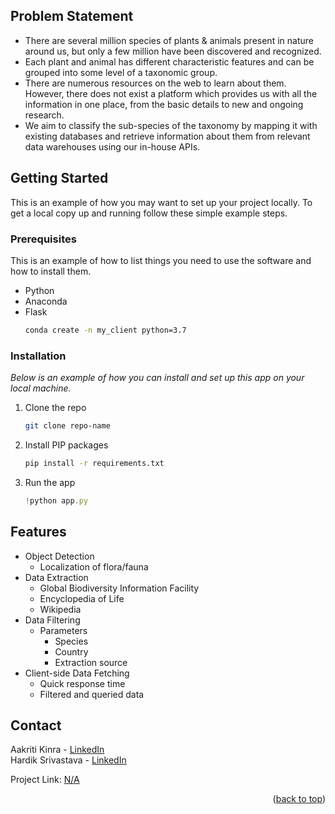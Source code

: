 ## Problem Statement

* There are several million species of plants & animals present in nature around us, but only a few million have been discovered and recognized.
* Each plant and animal has different characteristic features and can be grouped into some level of a taxonomic group.
* There are numerous resources on the web to learn about them. However, there does not exist a platform which provides us with all the information in one place, from the basic details to new and ongoing research.
* We aim to classify the sub-species of the taxonomy by mapping it with existing databases and retrieve information about them from relevant data warehouses using our in-house APIs.

<!-- GETTING STARTED -->
## Getting Started

This is an example of how you may want to set up your project locally.
To get a local copy up and running follow these simple example steps.

### Prerequisites

This is an example of how to list things you need to use the software and how to install them.
* Python
* Anaconda
* Flask
  ```sh
  conda create -n my_client python=3.7
  ```

### Installation

_Below is an example of how you can install and set up this app on your local machine._

1. Clone the repo
   ```sh
   git clone repo-name
   ```
3. Install PIP packages
   ```sh
   pip install -r requirements.txt
   ```
4. Run the app
   ```js
   !python app.py
   ```

## Features
- Object Detection
  - Localization of flora/fauna 
- Data Extraction
  - Global Biodiversity Information Facility
  - Encyclopedia of Life
  - Wikipedia
- Data Filtering
  - Parameters
    - Species
    - Country
    - Extraction source
- Client-side Data Fetching 
  - Quick response time
  - Filtered and queried data


## Contact

Aakriti Kinra - [LinkedIn](https://www.linkedin.com/in/aakriti-kinra/)<br>
Hardik Srivastava - [LinkedIn](https://www.linkedin.com/in/hardik-srivastava-2911hs/)

Project Link: [N/A](https://github.com/thisishardik/project-readme-template/new/main?readme=1)

<p align="right">(<a href="#top">back to top</a>)</p>

